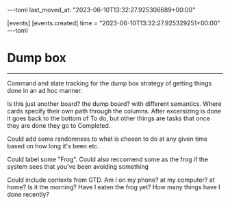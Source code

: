 ---toml
last_moved_at: "2023-06-10T13:32:27.925306689+00:00"

[events]
  [events.created]
  time = "2023-06-10T13:32:27.925329251+00:00"
---toml
# Dump box
---

Command and state tracking for the dump box strategy of getting things
done in an ad hoc manner.

Is this just another board? the dump board? with different semantics.
Where cards specify their own path through the columns. After
excersizing is done it goes back to the bottom of To do, but other
things are tasks that once they are done they go to Completed.

Could add some randomness to what is chosen to do at any given time
based on how long it's been etc.

Could label some "Frog". Could also reccomend some as the frog if the
system sees that you've been avoiding something

Could include contexts from GTD. Am I on my phone? at my computer? at
home? Is it the morning? Have I eaten the frog yet? How many things
have I done recently?
